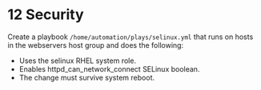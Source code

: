 # 12 Security

Create a playbook ```/home/automation/plays/selinux.yml``` that runs on hosts in the webservers host group and does the following:

- Uses the selinux RHEL system role.
- Enables httpd_can_network_connect SELinux boolean.
- The change must survive system reboot.
